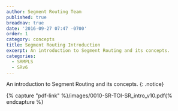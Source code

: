```yaml
---
author: Segment Routing Team
published: true
breadnav: true
date: '2016-09-27 07:47 -0700'
order: 1
category: concepts
title: Segment Routing Introduction
excerpt: An introduction to Segment Routing and its concepts.
categories:
  - SRMPLS
  - SRv6
---
```


An introduction to Segment Routing and its concepts.
{: .notice}

{% capture "pdf-link" %}/images/0010-SR-TOI-SR_intro_v10.pdf{% endcapture %}

<script src="{{ '/assets/js/pdfobject.min.js' | relative_url }}"></script>
<div class="fitvidsignore" id="pdf"></div>
<script>PDFObject.embed(" {{ pdf-link }} ", "#pdf", {height: "21.5em", width: "31.3em"});</script>
